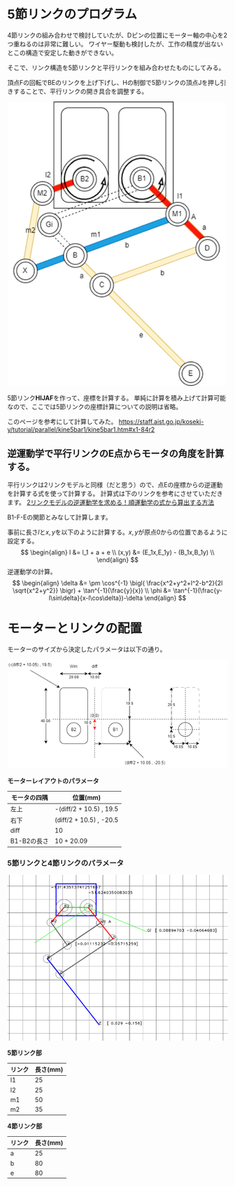 # 5節リンクのプログラム

4節リンクの組み合わせで検討していたが、Dピンの位置にモーター軸の中心を2つ重ねるのは非常に難しい。
ワイヤー駆動も検討したが、工作の精度が出ないとこの構造で安定した動きができない。

そこで、リンク構造を5節リンクと平行リンクを組み合わせたものにしてみる。

頂点Fの回転でBEのリンクを上げ下げし、Hの制御で5節リンクの頂点Jを押し引きすることで、平行リンクの開き具合を調整する。

<img src = 5節リンクのプログラムを検討1.drawio.png width = 500>

5節リンク**HIJAF**を作って、座標を計算する。
単純に計算を積み上げて計算可能なので、ここでは5節リンクの座標計算についての説明は省略。

このページを参考にして計算してみた。
https://staff.aist.go.jp/koseki-y/tutorial/parallel/kine5bar1/kine5bar1.htm#x1-84r2

## 逆運動学で平行リンクのE点からモータの角度を計算する。

平行リンクは2リンクモデルと同様（だと思う）ので、点Eの座標からの逆運動を計算する式を使って計算する。
計算式は下のリンクを参考にさせていただきます。
[2リンクモデルの逆運動学を求める！順運動学の式から算出する方法](https://tajimarobotics.com/kinematics-two-link-model-2/)

B1-F-Eの関節とみなして計算します。


事前に長さ$l$と$x,y$を以下のように計算する。$x,y$が原点0からの位置であるように設定する。
$$
\begin{align}
l &= l_1 + a + e \\
(x,y) &= (E_1x,E_1y) - (B_1x,B_1y) \\
\end{align}
$$
逆運動学の計算。
$$
\begin{align}
\delta &= \pm \cos^{-1} \bigl( \frac{x^2+y^2+l^2-b^2}{2l \sqrt{x^2+y^2}} \bigr) + \tan^{-1}(\frac{y}{x}) \\
\phi &= \tan^{-1}(\frac{y-l\sin\delta}{x-l\cos\delta})-\delta
\end{align}
$$



# モーターとリンクの配置

モーターのサイズから決定したパラメータは以下の通り。

![](モーターの配置.drawio.png)

**モーターレイアウトのパラメータ**

|モータの四隅|位置(mm)|
|---|---|
|左上|-(diff/2 + 10.5) , 19.5|
|右下|(diff/2 + 10.5) , -20.5|
|diff|10|
|B1-B2の長さ|10 + 20.09|

### 5節リンクと4節リンクのパラメータ

![](2023-02-25-11-22-21.png)

**5節リンク部**

|リンク|長さ(mm)|
|---|---|
|l1|25|
|l2|25|
|m1|50|
|m2|35|


**4節リンク部**

|リンク|長さ(mm)|
|---|---|
|a|25|
|b|80|
|e|80|

